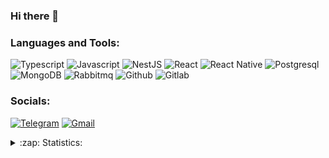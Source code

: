 ### Hi there 👋

### Languages and Tools:
![Typescript](https://img.shields.io/badge/-Typescript-white?style=for-the-badge&logo=typescript)
![Javascript](https://img.shields.io/badge/-Javascript-white?style=for-the-badge&logo=Javascript)
![NestJS](https://img.shields.io/badge/-NestJS-white?style=for-the-badge&logo=NestJS&logoColor=red)
![React](https://img.shields.io/badge/-React-white?style=for-the-badge&logo=React&logoColor=47C5FB)
![React Native](https://img.shields.io/badge/-React_Native-white?style=for-the-badge&logo=React&logoColor=47C5FB)
![Postgresql](https://img.shields.io/badge/-Postgresql-white?style=for-the-badge&logo=Postgresql&logoColor=blue)
![MongoDB](https://img.shields.io/badge/-MongoDB-white?style=for-the-badge&logo=mongodb)
![Rabbitmq](https://img.shields.io/badge/-Rabbitmq-white?style=for-the-badge&logo=Rabbitmq&logoColor=red)
![Github](https://img.shields.io/badge/-Github-white?style=for-the-badge&logo=github&logoColor=white)
![Gitlab](https://img.shields.io/badge/-Gitlab-white?style=for-the-badge&logo=gitlab)

### Socials:
[![Telegram](https://img.shields.io/badge/-Telegram-white?style=for-the-badge&logo=telegram&logoColor=27A0D9)](https://t.me/artm_gzhv)
[![Gmail](https://img.shields.io/badge/-Gmail-white?style=for-the-badge&logo=Gmail&logoColor=FF0000)](mailto:artem.guzhovevg@gmail.com)

<details>
  <summary>:zap: Statistics:</summary>
   <img align="left" alt="codeSTACKr's GitHub Stats" src="https://github-readme-stats.vercel.app/api?username=ArtemGuzhov&count_private=true&show_icons=true&theme=buefy" />
</details>

<!--
**ArtemGuzhov/ArtemGuzhov** is a ✨ _special_ ✨ repository because its `README.md` (this file) appears on your GitHub profile.

Here are some ideas to get you started:

- 🔭 I’m currently working on ...
- 🌱 I’m currently learning ...
- 👯 I’m looking to collaborate on ...
- 🤔 I’m looking for help with ...
- 💬 Ask me about ...
- 📫 How to reach me: ...
- 😄 Pronouns: ...
- ⚡ Fun fact: ...
-->
